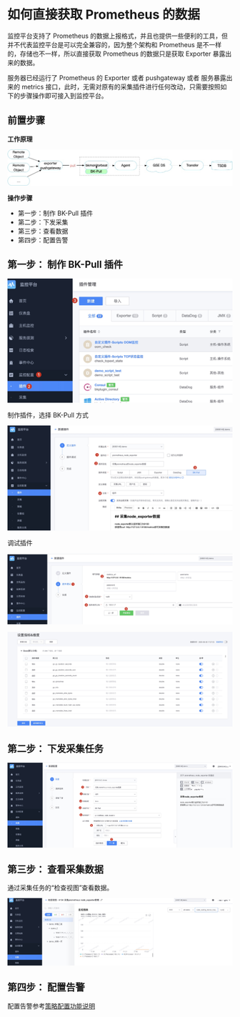 # 如何直接获取 Prometheus 的数据

监控平台支持了 Prometheus 的数据上报格式，并且也提供一些便利的工具，但并不代表监控平台是可以完全兼容的，因为整个架构和 Prometheus 是不一样的，存储也不一样，所以直接获取 Prometheus 的数据只是获取 Exporter 暴露出来的数据。

服务器已经运行了 Prometheus 的 Exporter 或者 pushgateway 或者 服务暴露出来的 metrics 接口，此时，无需对原有的采集插件进行任何改动，只需要按照如下的步骤操作即可接入到监控平台。

## 前置步骤

**工作原理**

![](media/16003126158054.jpg)

**操作步骤**

* 第一步：制作 BK-Pull 插件
* 第二步：下发采集
* 第三步：查看数据
* 第四步：配置告警

##  第一步： 制作 BK-Pull 插件

![](media/16003127689460.jpg)

制作插件，选择 BK-Pull 方式

![](media/16003128089807.jpg)

调试插件

![](media/16003128803887.jpg)

![](media/16003129004634.jpg)

## 第二步： 下发采集任务

![](media/16003129894876.jpg)

## 第三步： 查看采集数据

通过采集任务的“检查视图”查看数据。

![](media/16003130464749.jpg)

## 第四步： 配置告警

配置告警参考[策略配置功能说明](../functions/conf/rules.md)
